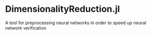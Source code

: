 # DimensionalityReduction.jl
A tool for preprocessing neural networks in order to speed up neural network verification
